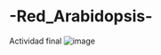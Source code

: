 # -Red_Arabidopsis-
Actividad final
![image](https://user-images.githubusercontent.com/85301800/124329218-b7a76680-db50-11eb-8f92-74219fb81004.png)

